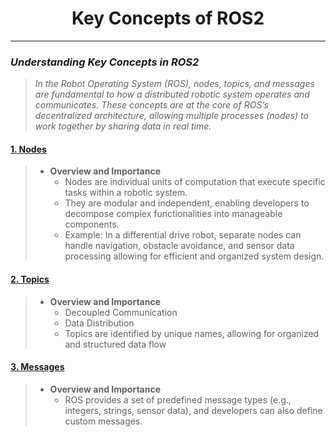 <!-- <center><img src="http://mooc.e-yantra.org/img/eYantra_logo.svg" alt="e-yantra_logo" style="scale:75%;" /></center> -->

<style>
.back{
    position: fixed;
    width: 250px;
    height: 250px;
    top: 50%;
    left: 50%;
    margin-top: auto; 
    margin-left: auto; 
    opacity: 0.15;
    z-index: -1;
    }
</style>

<center>
    <h1>Key Concepts of ROS2</h1>
</center>

---

### *Understanding Key Concepts in ROS2*

> *In the Robot Operating System (ROS), nodes, topics, and messages are fundamental to how a distributed robotic system operates and communicates. These concepts are at the core of ROS’s decentralized architecture, allowing multiple processes (nodes) to work together by sharing data in real time.*

#### [1. Nodes](nodes.md)
>    - **Overview and Importance**
>       -   Nodes are individual units of computation that execute specific tasks within a robotic system.
>       -   They are modular and independent, enabling developers to decompose complex functionalities into manageable components.
>       -   Example: In a differential drive robot, separate nodes can handle navigation, obstacle avoidance, and sensor data processing allowing for efficient and organized system design.

#### [2. Topics](topics.md)
>    - **Overview and Importance**
>      - Decoupled Communication
>      - Data Distribution
>      - Topics are identified by unique names, allowing for organized and structured data flow

#### [3. Messages](messages.md)
>    - **Overview and Importance**
>      - ROS provides a set of predefined message types (e.g., integers, strings, sensor data), and developers can also define custom messages.

